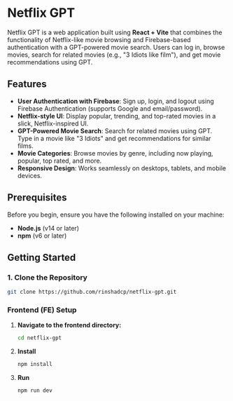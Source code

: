 # Netflix GPT

Netflix GPT is a web application built using **React + Vite** that combines the functionality of Netflix-like movie browsing and Firebase-based authentication with a GPT-powered movie search. Users can log in, browse movies, search for related movies (e.g., "3 Idiots like film"), and get movie recommendations using GPT.

## Features

- **User Authentication with Firebase**: Sign up, login, and logout using Firebase Authentication (supports Google and email/password).
- **Netflix-style UI**: Display popular, trending, and top-rated movies in a slick, Netflix-inspired UI.
- **GPT-Powered Movie Search**: Search for related movies using GPT. Type in a movie like "3 Idiots" and get recommendations for similar films.
- **Movie Categories**: Browse movies by genre, including now playing, popular, top rated, and more.
- **Responsive Design**: Works seamlessly on desktops, tablets, and mobile devices.

## Prerequisites

Before you begin, ensure you have the following installed on your machine:

- **Node.js** (v14 or later)
- **npm** (v6 or later)

## Getting Started

### 1. Clone the Repository

   ````bash
   git clone https://github.com/rinshadcp/netflix-gpt.git

   ````

### Frontend (FE) Setup

1. **Navigate to the frontend directory:**

   ```bash
   cd netflix-gpt

   ````

2. **Install**

   ```bash
   npm install

   ```

3. **Run**

   ```bash
   npm run dev
   ```

